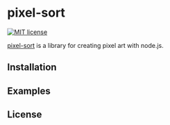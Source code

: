 # pixel-sort
[![MIT license](http://img.shields.io/badge/license-MIT-brightgreen.svg)](http://opensource.org/licenses/MIT)

[pixel-sort](https://www.npmjs.com/package/pixel-sort/) is a library for creating pixel art with node.js.


## Installation
## Examples
## License
